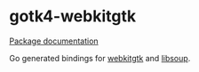 # gotk4-webkitgtk

[Package documentation](https://pkg.go.dev/github.com/diamondburned/gotk4-webkitgtk/pkg)

Go generated bindings for [webkitgtk][webkitgtk] and [libsoup][soup].

[webkitgtk]: https://wiki.gnome.org/action/show/Projects/WebKitGtk
[soup]: https://wiki.gnome.org/Projects/libsoup
